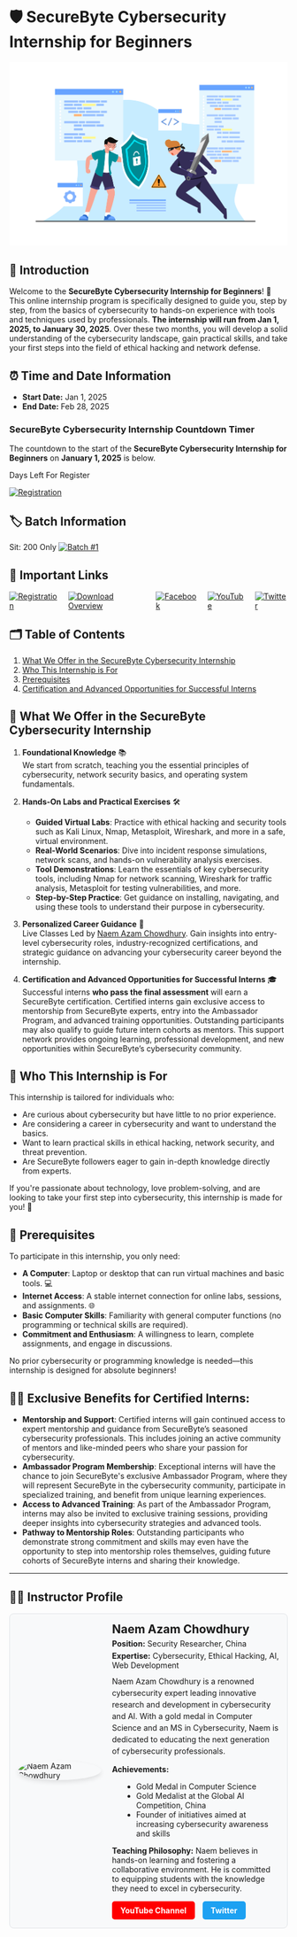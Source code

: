 # 🛡️ SecureByte Cybersecurity Internship for Beginners

<link rel="icon" href="./assects/favicon.ico" type="image/x-icon">

![Internship Banner](https://github.com/SecureByteOfficial/Cybersecurity-Internship-for-Beginners/blob/main/Cybersecurity%20Internship.jpg?raw=true)

## 📖 Introduction
Welcome to the **SecureByte Cybersecurity Internship for Beginners**! 🎉 This online internship program is specifically designed to guide you, step by step, from the basics of cybersecurity to hands-on experience with tools and techniques used by professionals. **The internship will run from Jan 1, 2025, to January 30, 2025**. Over these two months, you will develop a solid understanding of the cybersecurity landscape, gain practical skills, and take your first steps into the field of ethical hacking and network defense.

## ⏰ Time and Date Information
- **Start Date:** Jan 1, 2025
- **End Date:** Feb 28, 2025

### SecureByte Cybersecurity Internship Countdown Timer

The countdown to the start of the **SecureByte Cybersecurity Internship for Beginners** on **January 1, 2025** is below. 

<div id="countdown" style="font-size: 2em; color: #e63946;"></div> 

<p> Days Left For Register </p>
<a href="https://forms.gle/jzeNZ7dtLZ65A4Vw6">
        <img src="https://img.shields.io/badge/Registration-007bff?style=for-the-badge&logo=register" alt="Registration">
    </a>

<script>
  // Set the date we're counting down to
  const countDownDate = new Date("December 28, 2024 00:00:00").getTime();

  // Update the countdown every 1 second
  const x = setInterval(function() {
    // Get current date and time
    const now = new Date().getTime();

    // Calculate the time difference
    const distance = countDownDate - now;

    // Time calculations for days, hours, minutes, and seconds
    const days = Math.floor(distance / (1000 * 60 * 60 * 24));
    const hours = Math.floor((distance % (1000 * 60 * 60 * 24)) / (1000 * 60 * 60));
    const minutes = Math.floor((distance % (1000 * 60 * 60)) / (1000 * 60));
    const seconds = Math.floor((distance % (1000 * 60)) / 1000);

    // Display the countdown in the #countdown div
    document.getElementById("countdown").innerHTML = days + "d " + hours + "h "
    + minutes + "m " + seconds + "s ";

    // If the countdown is finished, display a message
    if (distance < 0) {
      clearInterval(x);
      document.getElementById("countdown").innerHTML = "The SecureByte Cybersecurity Internship has started!";
    }
  }, 1000);
</script>



## 🏷️ Batch Information
Sit: 200 Only 
[![Batch #1](https://img.shields.io/badge/Batch%20%231-Active-brightgreen)](https://your-link-here) <!-- Replace with your link if needed -->

## 🔗 Important Links
<div style="display: flex; gap: 15px;">
    <a href="https://forms.gle/jzeNZ7dtLZ65A4Vw6">
        <img src="https://img.shields.io/badge/Registration-007bff?style=for-the-badge&logo=register" alt="Registration">
    </a>
    <a href="https://github.com/SecureByteOfficial/Cybersecurity-Internship-for-Beginners/blob/main/Overview%20of%20SecureByte_Cybersecurity_Internship_Guide.pdf">
        <img src="https://img.shields.io/badge/Download%20Syllabus-007bff?style=for-the-badge&logo=download" alt="Download Overview">
    </a>
    <a href="https://www.facebook.com/groups/securebytecommunity" target="_blank">
    <img src="https://img.shields.io/badge/Facebook-1877F2?style=for-the-badge&logo=facebook&logoColor=white" alt="Facebook">
</a>
    <a href="https://www.youtube.com/@securebyteofficial">
        <img src="https://img.shields.io/badge/YouTube-007bff?style=for-the-badge&logo=youtube" alt="YouTube">
    </a>
<a href="https://x.com/SecureByteORG" target="_blank">
    <img src="https://img.shields.io/badge/Twitter-007bff?style=for-the-badge&logo=twitter" alt="Twitter">
</a>

</div>


## 🗂️ Table of Contents
1. [What We Offer in the SecureByte Cybersecurity Internship](#-what-we-offer-in-the-securebyte-cybersecurity-internship)
2. [Who This Internship is For](#-who-this-internship-is-for)
3. [Prerequisites](#-prerequisites)
4. [Certification and Advanced Opportunities for Successful Interns](#-exclusive-benefits-for-certified-interns)

## 💼 What We Offer in the SecureByte Cybersecurity Internship

1. **Foundational Knowledge** 📚  
   We start from scratch, teaching you the essential principles of cybersecurity, network security basics, and operating system fundamentals.

2. **Hands-On Labs and Practical Exercises** 🛠️  
   - **Guided Virtual Labs**: Practice with ethical hacking and security tools such as Kali Linux, Nmap, Metasploit, Wireshark, and more in a safe, virtual environment.  
   - **Real-World Scenarios**: Dive into incident response simulations, network scans, and hands-on vulnerability analysis exercises.  
   - **Tool Demonstrations**: Learn the essentials of key cybersecurity tools, including Nmap for network scanning, Wireshark for traffic analysis, Metasploit for testing vulnerabilities, and more.  
   - **Step-by-Step Practice**: Get guidance on installing, navigating, and using these tools to understand their purpose in cybersecurity.

3. **Personalized Career Guidance** 💼  
   Live Classes Led by [Naem Azam Chowdhury](#-instructor-profile). Gain insights into entry-level cybersecurity roles, industry-recognized certifications, and strategic guidance on advancing your cybersecurity career beyond the internship.

4. **Certification and Advanced Opportunities for Successful Interns** 🎓  
   Successful interns **who pass the final assessment** will earn a SecureByte certification. Certified interns gain exclusive access to mentorship from SecureByte experts, entry into the Ambassador Program, and advanced training opportunities. Outstanding participants may also qualify to guide future intern cohorts as mentors. This support network provides ongoing learning, professional development, and new opportunities within SecureByte’s cybersecurity community.

## 👥 Who This Internship is For
This internship is tailored for individuals who:
- Are curious about cybersecurity but have little to no prior experience.  
- Are considering a career in cybersecurity and want to understand the basics.  
- Want to learn practical skills in ethical hacking, network security, and threat prevention.  
- Are SecureByte followers eager to gain in-depth knowledge directly from experts.  

If you're passionate about technology, love problem-solving, and are looking to take your first step into cybersecurity, this internship is made for you! 🚀

## 📝 Prerequisites
To participate in this internship, you only need:
- **A Computer**: Laptop or desktop that can run virtual machines and basic tools. 💻  
- **Internet Access**: A stable internet connection for online labs, sessions, and assignments. 🌐  
- **Basic Computer Skills**: Familiarity with general computer functions (no programming or technical skills are required).  
- **Commitment and Enthusiasm**: A willingness to learn, complete assignments, and engage in discussions.  

No prior cybersecurity or programming knowledge is needed—this internship is designed for absolute beginners!


## 👨‍🏫 Exclusive Benefits for Certified Interns:
- **Mentorship and Support**: Certified interns will gain continued access to expert mentorship and guidance from SecureByte’s seasoned cybersecurity professionals. This includes joining an active community of mentors and like-minded peers who share your passion for cybersecurity.  
- **Ambassador Program Membership**: Exceptional interns will have the chance to join SecureByte's exclusive Ambassador Program, where they will represent SecureByte in the cybersecurity community, participate in specialized training, and benefit from unique learning experiences.  
- **Access to Advanced Training**: As part of the Ambassador Program, interns may also be invited to exclusive training sessions, providing deeper insights into cybersecurity strategies and advanced tools.  
- **Pathway to Mentorship Roles**: Outstanding participants who demonstrate strong commitment and skills may even have the opportunity to step into mentorship roles themselves, guiding future cohorts of SecureByte interns and sharing their knowledge.  

---

## 👨‍🏫 Instructor Profile

<div style="display: flex; align-items: center; gap: 20px; padding: 15px; background-color: #f8f9fa; border: 1px solid #e1e4e8; border-radius: 8px;">
  
  <!-- Profile Image -->
  <img src="https://pbs.twimg.com/profile_images/1844791721571602432/M4jiVjeE_400x400.jpg" alt="Naem Azam Chowdhury" width="150" style="border-radius: 50%; box-shadow: 0px 4px 8px rgba(0, 0, 0, 0.1);">
  
  <!-- Profile Text and Buttons -->
  <div style="flex: 1;">
    <h3 style="margin: 0; font-size: 1.5em;">Naem Azam Chowdhury</h3>
    <p style="margin: 5px 0;"><strong>Position:</strong> Security Researcher, China</p>
    <p style="margin: 5px 0;"><strong>Expertise:</strong> Cybersecurity, Ethical Hacking, AI, Web Development</p>

   <p style="margin-top: 10px; line-height: 1.5;">
      Naem Azam Chowdhury is a renowned cybersecurity expert leading innovative research and development in cybersecurity and AI. With a gold medal in Computer Science and an MS in Cybersecurity, Naem is dedicated to educating the next generation of cybersecurity professionals.
   </p>

   <p style="margin: 5px 0;"><strong>Achievements:</strong></p>
   <ul style="margin-left: 20px;">
      <li>Gold Medal in Computer Science</li>
      <li>Gold Medalist at the Global AI Competition, China</li>
      <li>Founder of initiatives aimed at increasing cybersecurity awareness and skills</li>
   </ul>

   <p style="margin: 5px 0;"><strong>Teaching Philosophy:</strong> Naem believes in hands-on learning and fostering a collaborative environment. He is committed to equipping students with the knowledge they need to excel in cybersecurity.</p>

   <!-- Social Media Buttons -->
   <div style="margin-top: 15px;">
      <a href="https://www.youtube.com/@NaemAzamChowdhury" style="display: inline-block; background-color: #FF0000; color: white; padding: 8px 15px; text-decoration: none; border-radius: 5px; font-weight: bold; margin-right: 10px;">
        YouTube Channel
      </a>
      
<a href="https://x.com/naemazamchow" style="display: inline-block; background-color: #1DA1F2; color: white; padding: 8px 15px; text-decoration: none; border-radius: 5px; font-weight: bold;">
        Twitter
      </a>
   </div>
  </div>
</div>
